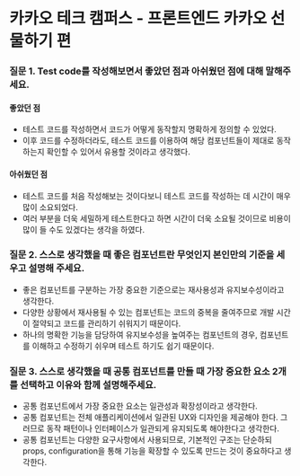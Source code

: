 # 카카오 테크 캠퍼스 - 프론트엔드 카카오 선물하기 편

### 질문 1. Test code를 작성해보면서 좋았던 점과 아쉬웠던 점에 대해 말해주세요.

#### 좋았던 점

- 테스트 코드를 작성하면서 코드가 어떻게 동작할지 명확하게 정의할 수 있었다.
- 이후 코드를 수정하더라도, 테스트 코드를 이용하여 해당 컴포넌트들이 제대로 동작하는지 확인할 수 있어서 유용할 것이라고 생각했다.

#### 아쉬웠던 점

- 테스트 코드를 처음 작성해보는 것이다보니 테스트 코드를 작성하는 데 시간이 매우 많이 소요되었다.
- 여러 부분을 더욱 세밀하게 테스트한다고 하면 시간이 더욱 소요될 것이므로 비용이 많이 들 수도 있겠다는 생각을 하였다.

### 질문 2. 스스로 생각했을 때 좋은 컴포넌트란 무엇인지 본인만의 기준을 세우고 설명해 주세요.

- 좋은 컴포넌트를 구분하는 가장 중요한 기준으로는 재사용성과 유지보수성이라고 생각한다.
- 다양한 상황에서 재사용될 수 있는 컴포넌트는 코드의 중복을 줄여주므로 개발 시간이 절약되고 코드를 관리하기 쉬워지기 때문이다.
- 하나의 명확한 기능을 담당하여 유지보수성을 높여주는 컴포넌트의 경우, 컴포넌트를 이해하고 수정하기 쉬우며 테스트 하기도 쉽기 때문이다.

### 질문 3. 스스로 생각했을 때 공통 컴포넌트를 만들 때 가장 중요한 요소 2개를 선택하고 이유와 함께 설명해주세요.

- 공통 컴포넌트에서 가장 중요한 요소는 일관성과 확장성이라고 생각한다.
- 공통 컴포넌트는 전체 애플리케이션에서 일관된 UX와 디자인을 제공해야 한다. 그러므로 동작 패턴이나 인터페이스가 일관되게 유지되도록 해야한다고 생각한다.
- 공통 컴포넌트는 다양한 요구사항에서 사용되므로, 기본적인 구조는 단순하되 props, configuration을 통해 기능을 확장할 수 있도록 만드는 것이 중요하다고 생각한다.

